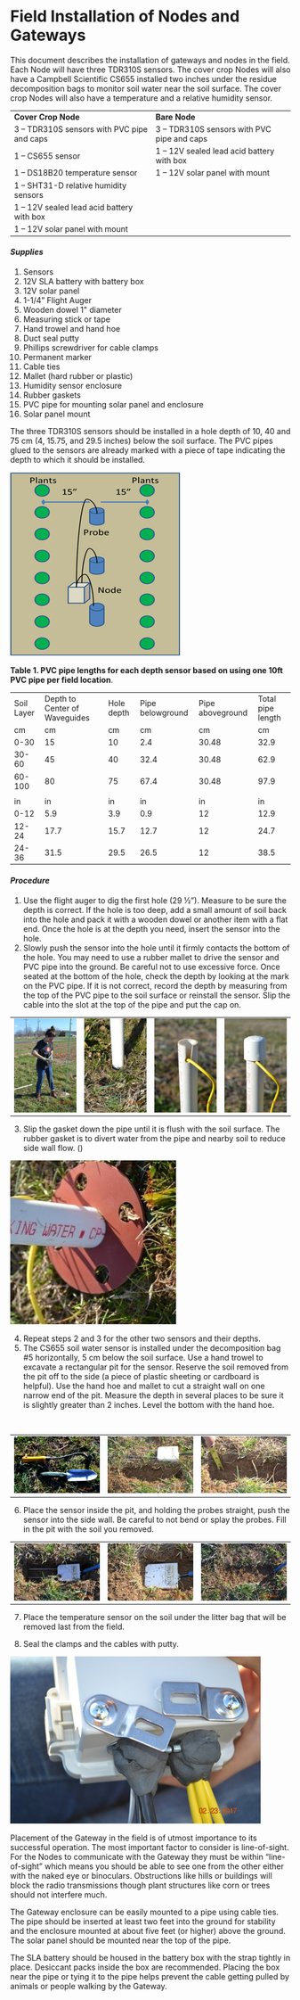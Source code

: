 # Field Installation of Nodes and Gateways

This document describes the installation of gateways and nodes in the field. Each Node will have three TDR310S sensors. The cover crop Nodes will also have a Campbell Scientific CS655 installed two inches under the residue decomposition bags to monitor soil water near the soil surface.  The cover crop Nodes will also have a temperature and a relative humidity sensor.


<table>
  <tr>
   <td><strong>Cover Crop Node</strong>
   </td>
   <td><strong>Bare Node</strong>
   </td>
  </tr>
  <tr>
   <td>3 – TDR310S sensors with PVC pipe and caps
   </td>
   <td>3 – TDR310S sensors with PVC pipe and caps
   </td>
  </tr>
  <tr>
   <td>1 – CS655 sensor
   </td>
   <td>1 – 12V sealed lead acid battery with box
   </td>
  </tr>
  <tr>
   <td>1 – DS18B20 temperature sensor
   </td>
   <td>1 – 12V solar panel with mount
   </td>
  </tr>
  <tr>
   <td>1 – SHT31-D relative humidity sensors
   </td>
   <td>
   </td>
  </tr>
  <tr>
   <td>1 – 12V sealed lead acid battery with box
   </td>
   <td>
   </td>
  </tr>
  <tr>
   <td>1 – 12V solar panel with mount
   </td>
   <td>
   </td>
  </tr>
</table>



#### _Supplies_



1. Sensors 
2. 12V SLA battery with battery box
3. 12V solar panel
4. 1-1/4” Flight Auger 
5. Wooden dowel 1" diameter
6. Measuring stick or tape
7. Hand trowel and hand hoe
8. Duct seal putty
9. Phillips screwdriver for cable clamps
10. Permanent marker
11. Cable ties
12. Mallet (hard rubber or plastic)
13. Humidity sensor enclosure
14. Rubber gaskets 
15. PVC pipe for mounting solar panel and enclosure
16. Solar panel mount

The three TDR310S sensors should be installed in a hole depth of 10, 40 and 75 cm (4, 15.75, and 29.5 inches) below the soil surface. The PVC pipes glued to the sensors are already marked with a piece of tape indicating the depth to which it should be installed. 

![alt_text](https://github.com/precision-sustainable-ag/NodeGateway/blob/master/images/image1.png "sensor placement diagram")

**Table 1. PVC pipe lengths for each depth sensor based on using one 10ft PVC pipe per field location**.  


<table>
  <tr>
   <td>Soil Layer
   </td>
   <td>Depth to Center of Waveguides
   </td>
   <td>Hole depth
   </td>
   <td>Pipe belowground
   </td>
   <td>Pipe aboveground
   </td>
   <td>Total pipe length
   </td>
  </tr>
  <tr>
   <td>cm
   </td>
   <td>cm
   </td>
   <td>cm
   </td>
   <td>cm
   </td>
   <td>cm
   </td>
   <td>cm
   </td>
  </tr>
  <tr>
   <td>0-30
   </td>
   <td>15
   </td>
   <td>10
   </td>
   <td>2.4
   </td>
   <td>30.48
   </td>
   <td>32.9
   </td>
  </tr>
  <tr>
   <td>30-60
   </td>
   <td>45
   </td>
   <td>40
   </td>
   <td>32.4
   </td>
   <td>30.48
   </td>
   <td>62.9
   </td>
  </tr>
  <tr>
   <td>60-100
   </td>
   <td>80
   </td>
   <td>75
   </td>
   <td>67.4
   </td>
   <td>30.48
   </td>
   <td>97.9
   </td>
  </tr>
  <tr>
   <td>
   </td>
   <td>
   </td>
   <td>
   </td>
   <td>
   </td>
   <td>
   </td>
   <td>
   </td>
  </tr>
  <tr>
   <td>in
   </td>
   <td>in
   </td>
   <td>in
   </td>
   <td>in
   </td>
   <td>in
   </td>
   <td>in
   </td>
  </tr>
  <tr>
   <td>0-12
   </td>
   <td>5.9
   </td>
   <td>3.9
   </td>
   <td>0.9
   </td>
   <td>12
   </td>
   <td>12.9
   </td>
  </tr>
  <tr>
   <td>12-24
   </td>
   <td>17.7
   </td>
   <td>15.7
   </td>
   <td>12.7
   </td>
   <td>12
   </td>
   <td>24.7
   </td>
  </tr>
  <tr>
   <td>24-36
   </td>
   <td>31.5
   </td>
   <td>29.5
   </td>
   <td>26.5
   </td>
   <td>12
   </td>
   <td>38.5
   </td>
  </tr>
</table>



#### _Procedure_



1. Use the flight auger to dig the first hole (29 ½”). Measure to be sure the depth is correct. If the hole is too deep, add a small amount of soil back into the hole and pack it with a wooden dowel or another item with a flat end. Once the hole is at the depth you need, insert the sensor into the hole. 
2. Slowly push the sensor into the hole until it firmly contacts the bottom of the hole. You may need to use a rubber mallet to drive the sensor and PVC pipe into the ground. Be careful not to use excessive force.  Once seated at the bottom of the hole, check the depth by looking at the mark on the PVC pipe.  If it is not correct, record the depth by measuring from the top of the PVC pipe to the soil surface or reinstall the sensor.  Slip the cable into the slot at the top of the pipe and put the cap on.

|                        |                        |                        |                        |
| ---------------------- | ---------------------- | ---------------------- | ---------------------- |
| ![](images\image3.jpg) | ![](images/image2.jpg) | ![](images/image5.jpg) | ![](images/image4.jpg) |
3. Slip the gasket down the pipe until it is flush with the soil surface. The rubber gasket is to divert water from the pipe and nearby soil to reduce side wall flow. ()

![alt_text](images/image7.jpg "Rubber Gasket on TDR310S")

4. Repeat steps 2 and 3 for the other two sensors and their depths.
5. The CS655 soil water sensor is installed under the decomposition bag #5 horizontally, 5 cm below the soil surface.  Use a hand trowel to excavate a rectangular pit for the sensor. Reserve the soil removed from the pit off to the side (a piece of plastic sheeting or cardboard is helpful).  Use the hand hoe and mallet to cut a straight wall on one narrow end of the pit. Measure the depth in several places to be sure it is slightly greater than 2 inches. Level the bottom with the hand hoe. 

​	

|                                                            |                        |                        |
| ---------------------------------------------------------- | ---------------------- | ---------------------- |
| ![alt_text](images/image6.png "CS655 Installation Part I") | ![](images/image9.jpg) | ![](images/image8.jpg) |

6. Place the sensor inside the pit, and holding the probes straight, push the sensor into the side wall. Be careful to not bend or splay the probes. Fill in the pit with the soil you removed. 

|                                                             |                            |                            |
| ----------------------------------------------------------- | -------------------------- | -------------------------- |
| ![alt_text](images/image13.jpg "CS655 Installation Part I") | ![img](images/image11.jpg) | ![img](images/image12.jpg) |

7. Place the temperature sensor on the soil under the litter bag that will be removed last from the field.   

8. Seal the clamps and the cables with putty. 

![alt_text](images/image14.png "Cable Clamps Sealed with Putty")

Placement of the Gateway in the field is of utmost importance to its successful operation. The most important factor to consider is line-of-sight. For the Nodes to communicate with the Gateway they must be within “line-of-sight” which means you should be able to see one from the other either with the naked eye or binoculars. Obstructions like hills or buildings will block the radio transmissions though plant structures like corn or trees should not interfere much. 

The Gateway enclosure can be easily mounted to a pipe using cable ties. The pipe should be inserted at least two feet into the ground for stability and the enclosure mounted at about five feet (or higher) above the ground. The solar panel should be mounted near the top of the pipe.

The SLA battery should be housed in the battery box with the strap tightly in place. Desiccant packs inside the box are recommended. Placing the box near the pipe or tying it to the pipe helps prevent the cable getting pulled by animals or people walking by the Gateway.

<!-- Docs to Markdown version 1.0β21 -->